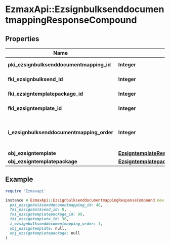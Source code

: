 # EzmaxApi::EzsignbulksenddocumentmappingResponseCompound

## Properties

| Name | Type | Description | Notes |
| ---- | ---- | ----------- | ----- |
| **pki_ezsignbulksenddocumentmapping_id** | **Integer** | The unique ID of the Ezsignbulksenddocumentmapping. |  |
| **fki_ezsignbulksend_id** | **Integer** | The unique ID of the Ezsignbulksend |  |
| **fki_ezsigntemplatepackage_id** | **Integer** | The unique ID of the Ezsigntemplatepackage | [optional] |
| **fki_ezsigntemplate_id** | **Integer** | The unique ID of the Ezsigntemplate | [optional] |
| **i_ezsignbulksenddocumentmapping_order** | **Integer** | The order in which the Ezsigntemplate or Ezsigntemplatepackage will be presented to the signatory in the Ezsignfolder. |  |
| **obj_ezsigntemplate** | [**EzsigntemplateResponseCompound**](EzsigntemplateResponseCompound.md) |  | [optional] |
| **obj_ezsigntemplatepackage** | [**EzsigntemplatepackageResponseCompound**](EzsigntemplatepackageResponseCompound.md) |  | [optional] |

## Example

```ruby
require 'Ezmaxapi'

instance = EzmaxApi::EzsignbulksenddocumentmappingResponseCompound.new(
  pki_ezsignbulksenddocumentmapping_id: 48,
  fki_ezsignbulksend_id: 8,
  fki_ezsigntemplatepackage_id: 99,
  fki_ezsigntemplate_id: 36,
  i_ezsignbulksenddocumentmapping_order: 1,
  obj_ezsigntemplate: null,
  obj_ezsigntemplatepackage: null
)
```

